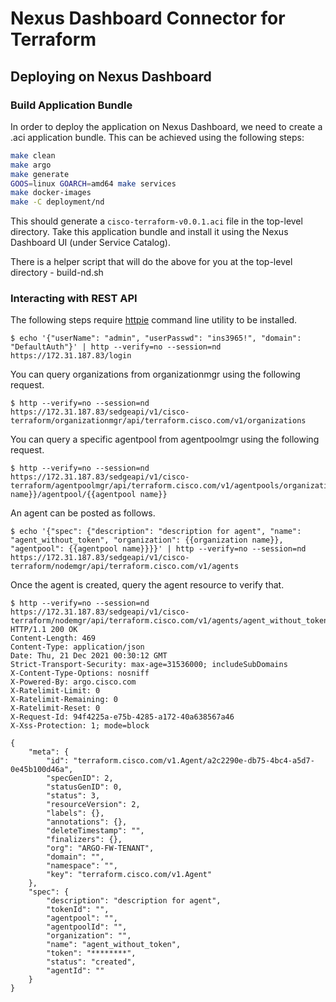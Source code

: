 # Nexus Dashboard Connector for Terraform

## Deploying on Nexus Dashboard

### Build Application Bundle

In order to deploy the application on Nexus Dashboard, we need to create a .aci application bundle. This can be achieved using the following steps:

```sh
make clean
make argo
make generate
GOOS=linux GOARCH=amd64 make services
make docker-images
make -C deployment/nd
```

This should generate a `cisco-terraform-v0.0.1.aci` file in the top-level directory. Take this application bundle and install it using the Nexus Dashboard UI (under Service Catalog).

There is a helper script that will do the above for you at the top-level directory - build-nd.sh

### Interacting with REST API

The following steps require [httpie](https://httpie.io/) command line utility to be installed.

```
$ echo '{"userName": "admin", "userPasswd": "ins3965!", "domain": "DefaultAuth"}' | http --verify=no --session=nd https://172.31.187.83/login
```

You can query organizations from organizationmgr using the following request.

```
$ http --verify=no --session=nd https://172.31.187.83/sedgeapi/v1/cisco-terraform/organizationmgr/api/terraform.cisco.com/v1/organizations
```

You can query a specific agentpool from agentpoolmgr using the following request.

```
$ http --verify=no --session=nd https://172.31.187.83/sedgeapi/v1/cisco-terraform/agentpoolmgr/api/terraform.cisco.com/v1/agentpools/organization/{{organization name}}/agentpool/{{agentpool name}}
```

An agent can be posted as follows.

```
$ echo '{"spec": {"description": "description for agent", "name": "agent_without_token", "organization": {{organization name}}, "agentpool": {{agentpool name}}}}' | http --verify=no --session=nd https://172.31.187.83/sedgeapi/v1/cisco-terraform/nodemgr/api/terraform.cisco.com/v1/agents
```

Once the agent is created, query the agent resource to verify that.

```
$ http --verify=no --session=nd https://172.31.187.83/sedgeapi/v1/cisco-terraform/nodemgr/api/terraform.cisco.com/v1/agents/agent_without_token
HTTP/1.1 200 OK
Content-Length: 469
Content-Type: application/json
Date: Thu, 21 Dec 2021 00:30:12 GMT
Strict-Transport-Security: max-age=31536000; includeSubDomains
X-Content-Type-Options: nosniff
X-Powered-By: argo.cisco.com
X-Ratelimit-Limit: 0
X-Ratelimit-Remaining: 0
X-Ratelimit-Reset: 0
X-Request-Id: 94f4225a-e75b-4285-a172-40a638567a46
X-Xss-Protection: 1; mode=block

{
    "meta": {
        "id": "terraform.cisco.com/v1.Agent/a2c2290e-db75-4bc4-a5d7-0e45b100d46a",
        "specGenID": 2,
        "statusGenID": 0,
        "status": 3,
        "resourceVersion": 2,
        "labels": {},
        "annotations": {},
        "deleteTimestamp": "",
        "finalizers": {},
        "org": "ARGO-FW-TENANT",
        "domain": "",
        "namespace": "",
        "key": "terraform.cisco.com/v1.Agent"
    },
    "spec": {
        "description": "description for agent",
        "tokenId": "",
        "agentpool": "",
        "agentpoolId": "",
        "organization": "",
        "name": "agent_without_token",
        "token": "********",
        "status": "created",
        "agentId": ""
    }
}
```
